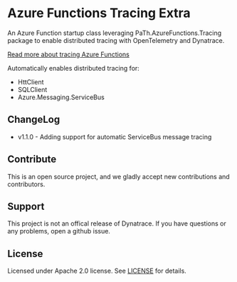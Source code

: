 # Azure Functions Tracing Extra

An Azure Function startup class leveraging PaTh.AzureFunctions.Tracing package to enable distributed tracing with OpenTelemetry and Dynatrace.

[Read more about tracing Azure Functions](../readme.md)

Automatically enables distributed tracing for:
* HttClient
* SQLClient
* Azure.Messaging.ServiceBus

## ChangeLog
* v1.1.0 - Adding support for automatic ServiceBus message tracing

## Contribute
This is an open source project, and we gladly accept new contributions and contributors.  

## Support
This project is not an offical release of Dynatrace. If you have questions or any problems, open a github issue.  

## License
Licensed under Apache 2.0 license. See [LICENSE](LICENSE) for details.

